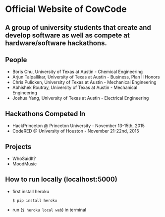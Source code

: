 # Official Website of CowCode

## A group of university students that create and develop software as well as compete at hardware/software hackathons.

## People

- Boris Chu, University of Texas at Austin - Chemical Engineering
- Arjun Talpallikar, University of Texas at Austin - Business, Plan II Honors
- Chris Pulicken, University of Texas at Austin - Mechanical Engineering
- Abhishek Routray, University of Texas at Austin - Mechanical Engineering
- Joshua Yang, University of Texas at Austin - Electrical Engineering

## Hackathons Competed In 

- HackPrinceton @ Princeton University - November 13-15th, 2015
- CodeRED @ University of Houston - November 21-22nd, 2015

## Projects 

- WhoSaidIt?
- MoodMusic

## How to run locally (localhost:5000)
- first install heroku 

	`$ pip install heroku`

- run (`$ heroku local web`)  in terminal 
